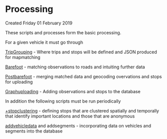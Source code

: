 # Processing
Created Friday 01 February 2019

These scripts and processes form the basic processing.

For a given vehicle it must go through

[TripGrouping](./Processing/Tripgrouping.txt) - Where trips and stops will be defined and JSON produced for mapmatching

[Barefoot](./Processing/Barefoot.txt) - matching observations to roads and intuiting further data

[Postbarefoot](./Processing/postbarefoot.txt) - merging matched data and geocoding overvations and stops for uploading

[Graphuploading](./Storage_of_processed_data/neo4j/uploadscripts) - Adding observations and stops to the database


In addition the following scripts must be run periodically

[+stopclustering](./Processing/stopclustering.md) - defining stops that are clustered spatially and temporally that identify important locations and those that are anonymous

[addvehicledata](./Storage_of_processed_data/neo4j/uploadscripts) and addsegments - incorporating data on vehicles and segments into the database

